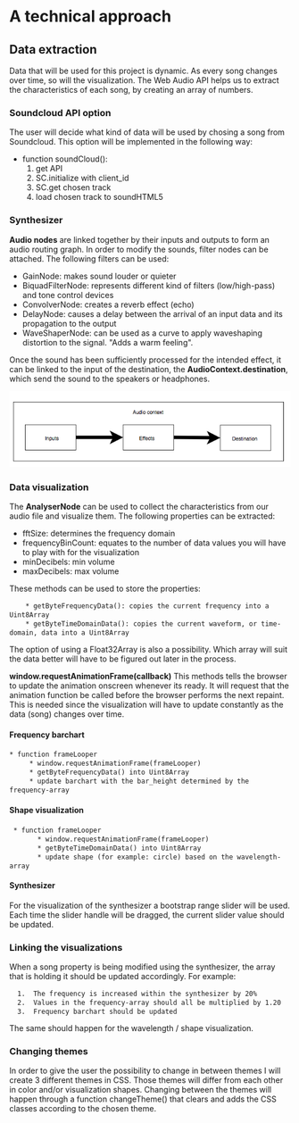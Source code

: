 # A technical approach

## Data extraction
Data that will be used for this project is dynamic. As every song changes over time, so will the visualization.
The Web Audio API helps us to extract the characteristics of each song, by creating an array of numbers.

### Soundcloud API option 
The user will decide what kind of data will be used by chosing a song from Soundcloud. 
This option will be implemented in the following way: 
  
  * function soundCloud(): 
     1. get API
     2. SC.initialize with client_id 
     3. SC.get chosen track
     4. load chosen track to soundHTML5

### Synthesizer 
**Audio nodes** are linked together by their inputs and outputs to form an audio routing graph. 
In order to modify the sounds, filter nodes can be attached. The following filters can be used: 
  * GainNode: makes sound louder or quieter 
  * BiquadFilterNode: represents different kind of filters (low/high-pass) and tone control devices
  * ConvolverNode: creates a reverb effect (echo)
  * DelayNode: causes a delay between the arrival of an input data and its propagation to the output
  * WaveShaperNode: can be used as a curve to apply waveshaping distortion to the signal. "Adds a warm feeling".
  
Once the sound has been sufficiently processed for the intended effect,
it can be linked to the input of the destination, the **AudioContext.destination**, which send the sound to the speakers or 
headphones.

![](doc/audiocontext.png)

### Data visualization
The **AnalyserNode** can be used to collect the characteristics from our audio file and visualize them.
The following properties can be extracted: 
   * fftSize: determines the frequency domain
   * frequencyBinCount: equates to the number of data values you will have to play with for the visualization
   * minDecibels: min volume
   * maxDecibels: max volume
   
   These methods can be used to store the properties:
   
        * getByteFrequencyData(): copies the current frequency into a Uint8Array
        * getByteTimeDomainData(): copies the current waveform, or time-domain, data into a Uint8Array
   The option of using a Float32Array is also a possibility. Which array will suit the data better will have to be figured out later in the process.

**window.requestAnimationFrame(callback)**
This methods tells the browser to update the animation onscreen whenever its ready. It will request that the animation function be called before the browser performs the next repaint. This is needed since the visualization will have to update constantly as the data (song) changes over time.

#### Frequency barchart
    * function frameLooper 
         * window.requestAnimationFrame(frameLooper)
         * getByteFrequencyData() into Uint8Array
         * update barchart with the bar_height determined by the frequency-array
             
#### Shape visualization
     * function frameLooper 
           * window.requestAnimationFrame(frameLooper)
           * getByteTimeDomainData() into Uint8Array
           * update shape (for example: circle) based on the wavelength-array 

#### Synthesizer 
For the visualization of the synthesizer a bootstrap range slider will be used.
Each time the slider handle will be dragged, the current slider value should be updated.

### Linking the visualizations
When a song property is being modified using the synthesizer, the array that is holding it should be updated accordingly. 
For example:

      1.  The frequency is increased within the synthesizer by 20%
      2.  Values in the frequency-array should all be multiplied by 1.20 
      3.  Frequency barchart should be updated   
      
The same should happen for the wavelength / shape visualization.

### Changing themes
In order to give the user the possibility to change in between themes I will create 3 different themes in CSS. Those themes will differ from each other in color and/or visualization shapes. Changing between the themes will happen through a function changeTheme() that clears and adds the CSS classes according to the chosen theme. 
